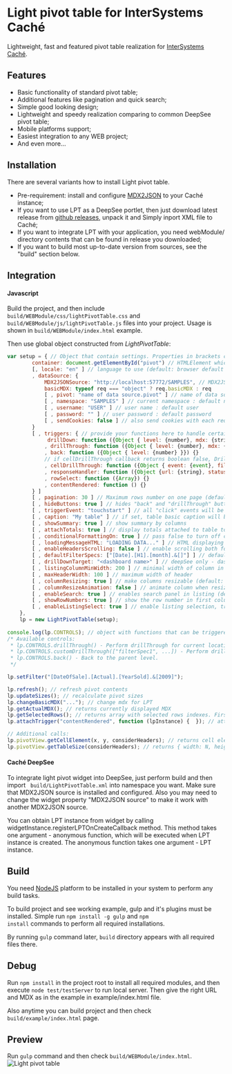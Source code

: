 Light pivot table for InterSystems Caché
====================

Lightweight, fast and featured pivot table realization for
[InterSystems Caché](http://www.intersystems.com).

## Features
<ul>
    <li>Basic functionality of standard pivot table;</li>
    <li>Additional features like pagination and quick search;</li>
    <li>Simple good looking design;</li>
    <li>Lightweight and speedy realization comparing to common DeepSee pivot table;</li>
    <li>Mobile platforms support;</li>
    <li>Easiest integration to any WEB project;</li>
    <li>And even more...</li>
</ul>

## Installation

There are several variants how to install Light pivot table.
+ Pre-requirement: install and configure [MDX2JSON](https://github.com/intersystems-ru/Cache-MDX2JSON) to your Caché instance;
+ If you want to use LPT as a DeepSee portlet, then just download latest release from [github releases](https://github.com/intersystems-ru/LightPivotTable/releases), unpack it and Simply inport XML file to Caché;
+ If you want to integrate LPT with your application, you need webModule/ directory contents that can be found in release you downloaded;
+ If you want to build most up-to-date version from sources, see the "build" section below.

## Integration

#### Javascript

Build the project, and then include <code>build/WEBModule/css/lightPivotTable.css</code> and
<code>build/WEBModule/js/lightPivotTable.js</code> files into your project. Usage is shown in
<code>build/WEBModule/index.html</code> example.

Then use global object constructed from <i>LightPivotTable</i>:
```js
var setup = { // Object that contain settings. Properties in brackets can be missed.
        container: document.getElementById("pivot") // HTMLElement which will contain table.
        [, locale: "en" ] // language to use (default: browser default or "en")
        , dataSource: {
            MDX2JSONSource: "http://localhost:57772/SAMPLES", // MDX2JSON server address
            basicMDX: typeof req === "object" ? req.basicMDX : req
            [ , pivot: "name of data source.pivot" ] // name of data source to apply pivot rules
            [ , namespace: "SAMPLES" ] // current namespace : default namespace
            [ , username: "USER" ] // user name : default user
            [ , password: "" ] // user password : default password
            [ , sendCookies: false ] // also send cookies with each request to server
        }
        [ , triggers: { // provide your functions here to handle certain events
             drillDown: function ({Object { level: {number}, mdx: {string} }}) {}
            , drillThrough: function ({Object { level: {number}, mdx: {string} }}) {}
            , back: function ({Object { level: {number} }}) {}
            // if cellDrillThrough callback returns boolean false, DrillThrough won't be performed.
            , cellDrillThrough: function ({Object { event: {event}, filters: {string[]}, cellData: {object} }}) {}
            , responseHandler: function ({Object {url: {string}, status: {number}}}) {}
            , rowSelect: function ({Array}) {}
            , contentRendered: function () {}
        } ]
        [ , pagination: 30 ] // Maximum rows number on one page (default: 200, turn off: 0)
        [ , hideButtons: true ] // hides "back" and "drillThrough" buttons
        [ , triggerEvent: "touchstart" ] // all "click" events will be replaced by this event
        [ , caption: "My table" ] // if set, table basic caption will be replaced by this text
        [ , showSummary: true ] // show summary by columns
        [ , attachTotals: true ] // display totals attached to table top header
        [ , conditionalFormattingOn: true ] // pass false to turn off conditional formatting
        [ , loadingMessageHTML: "LOADING DATA..." ] // HTML displaying during data load
        [ , enableHeadersScrolling: false ] // enable scrolling both for table and headers. Useful for mobile devices.
        [ , defaultFilterSpecs: ["[Date].[H1].[month].&[]"] ] // default filters array
        [ , drillDownTarget: "<dashboard name>" ] // deepSee only - dashboard to open
        [ , listingColumnMinWidth: 200 ] // minimal width of column in listing
        [ , maxHeaderWidth: 100 ] // maximum width of header
        [ , columnResizing: true ] // make columns resizable (default: true)
        [ , columnResizeAnimation: false ] // animate column when resizing
        [ , enableSearch: true ] // enables search panel in listing (default: true)
        [ , showRowNumbers: true ] // show the row number in first column
        [ , enableListingSelect: true ] // enable listing selection, true by default
    },
    lp = new LightPivotTable(setup);
    
console.log(lp.CONTROLS); // object with functions that can be triggered to control pivot table:
/* Available controls:
 * lp.CONTROLS.drillThrough() - Perform drillThrough for current location.
 * lp.CONTROLS.customDrillThrough(["filterSpec1", ...]) - Perform drillThrough with filters.
 * lp.CONTROLS.back() - Back to the parent level.
 */

lp.setFilter("[DateOfSale].[Actual].[YearSold].&[2009]");

lp.refresh(); // refresh pivot contents
lp.updateSizes(); // recalculate pivot sizes
lp.changeBasicMDX("..."); // change mdx for LPT
lp.getActualMDX(); // returns currently displayed MDX
lp.getSelectedRows(); // returns array with selected rows indexes. First row have index 1.
lp.attachTrigger("contentRendered", function (lpInstance) {  }); // attaches trigger during runtime

// Additional calls:
lp.pivotView.getCellElement(x, y, considerHeaders); // returns cell element by given coordinates
lp.pivotView.getTableSize(considerHeaders); // returns { width: N, height: M }
```

#### Caché DeepSee

To integrate light pivot widget into DeepSee, just perform build and then import <code>
build/LightPivotTable.xml</code> into namespace you want. Make sure that MDX2JSON source is
installed and configured. Also you may need to change the widget property "MDX2JSON source" to make
it work with another MDX2JSON source.

You can obtain LPT instance from widget by calling widgetInstance.registerLPTOnCreateCallback method.
This method takes one argument - anonymous function, which will be executed when LPT instance is created.
The anonymous function takes one argument - LPT instance.

## Build

You need [NodeJS](http://nodejs.org/) platform to be installed in your system to perform any build
tasks.

To build project and see working example, gulp and it's plugins must be installed. Simple run 
<code>npm install -g gulp</code> and <code>npm install</code> commands to perform all required
installations.

By running <code>gulp</code> command later, <code>build</code> directory appears with all
required files there.

## Debug

Run <code>npm install</code> in the project root to
install all required modules, and then execute <code>node test/testServer</code> to run local
server. Then give the right URL and MDX as in the example in example/index.html file.

Also anytime you can build project and then check <code>build/example/index.html</code> page. 

## Preview

Run <code>gulp</code> command and then check <code>build/WEBModule/index.html</code>.
![Light pivot table](https://cloud.githubusercontent.com/assets/4989256/5821832/b73c880c-a0d7-11e4-8458-832329b1c48a.png)
